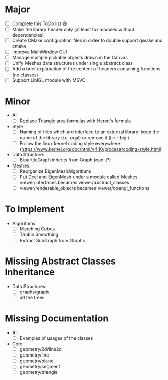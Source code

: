 # Major
- [ ] Complete this ToDo list :sweat_smile:
- [ ] Make the library header only (at least for modules without dependencies)
- [ ] Create CMake configuration files in order to double support qmake and cmake
- [ ] Improve MainWindow GUI
- [ ] Manage multiple pickable objects drawn in the Canvas
- [ ] Unify Meshes data structures under single abstract class
- [ ] Add a brief explanation of the content of headers containing functions (no classes)
- [ ] Support LibIGL module with MSVC

# Minor
- All
  - [ ] Replace Triangle area formulas with Heron's formula
- Style
  - [ ] Naming of files which are interface to an external library: keep the name of the library (i.e. cgal) or remove it (i.e. libigl)
  - [ ] Follow the linux kernel coding style everywhere (https://www.kernel.org/doc/html/v4.10/process/coding-style.html)
- Data Structure:
  - [ ] BipartiteGraph inherits from Graph (can it?)
- Meshes:
  - [ ] Reorganize EigenMeshAlgorithms
  - [ ] Put Dcel and EigenMesh under a module called Meshes
  - [ ] viewer/interfaces becames viewer/abstract_classes
  - [ ] viewer/renderable_objects becames viewer/opengl_functions

# To Implement
- Algorithms:
  - [ ] Marching Cubes
  - [ ] Taubin Smoothing
  - [ ] Extract SubGraph from Graphs

# Missing Abstract Classes Inheritance
- Data Structures:
  - [ ] graphs/graph
  - [ ] all the trees

# Missing Documentation
- All:
  - [ ] Examples of usages of the classes
- Core:
  - [ ] geometry/2d/line2d
  - [ ] geometry/line
  - [ ] geometry/plane
  - [ ] geometry/segment
  - [ ] geometry/triangle
